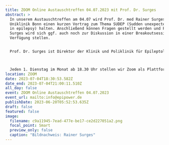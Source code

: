 ```yaml
---
title: ZOOM Online Austauschtreffen 04.07.2023 mit Prof. Dr. Surges
abstract: >
  In unserem Austauschtreffen am 04.07 wird Prof. Dr. med Rainer Surges von der
  Uniklinik Bonn einen kurzen Vortrag zum Thema SUDEP (Sudden unexpected death
  in epilepsy) halten. Anschließend können Fragen gestellt werden und Prof. Dr.
  Surges wird sich ggf. auch noch zur Diskussion in einer Breakoutsession zur
  Verfügung stellen.


  Prof. Dr. Surges ist Direktor der Klinik und Poliklinik für Epileptologie.



  Jeden 1. Dienstag im Monat ab 18.30 Uhr stellen wir Zoom als Plattform zum gemeinsamen Austausch zur Verfügung. Epilepsiebetroffene aller Altersgruppen sind dazu eingeladen. In der Regel gibt es einen Impulsvortrag zu einem zu ausgewählten Thema der Epilepsie, bspw. über neue Möglichkeiten der Behandlung oder Fortschritte in der Diagnostik. Im Anschluss wechseln die Teilnehmer in themenspezifische Breakoutsessions, um über alle verschiedenen Themen rund um Epilepsie, aber auch Privates zu diskutieren. Wir haben eine sehr lockere Atmosphäre und jeder kann kommen und gehen, wie und wann er Lust hat. Um mitzumachen ist allerdings zuvor eine Anmeldung per E-Mail notwendig.
location: ZOOM
date: 2023-07-04T18:30:53.582Z
date_end: 2023-07-04T21:00:11.510Z
all_day: false
event: ZOOM Online Austauschtreffen 04.07.2023
event_url: mailto:info@epipower.de
publishDate: 2023-06-20T05:52:53.635Z
draft: false
featured: false
image:
  filename: c9a11945-7ead-477e-be17-ce2d227051a2.png
  focal_point: Smart
  preview_only: false
  caption: "Bildnachweis: Rainer Surges"
---
```

